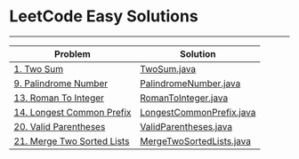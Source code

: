 # LeetCode Easy Solutions

---

| Problem                                                                             | Solution                                             |
|-------------------------------------------------------------------------------------|------------------------------------------------------|
| [1. Two Sum](https://leetcode.com/problems/two-sum/)                                | [TwoSum.java](TwoSum.java)                           |
| [9. Palindrome Number](https://leetcode.com/problems/palindrome-number/)            | [PalindromeNumber.java](PalindromeNumber.java)       |
| [13. Roman To Integer](https://leetcode.com/problems/roman-to-integer/)             | [RomanToInteger.java](RomanToInteger.java)           |
| [14. Longest Common Prefix](https://leetcode.com/problems/longest-common-prefix/)   | [LongestCommonPrefix.java](LongestCommonPrefix.java) |
| [20. Valid Parentheses](https://leetcode.com/problems/valid-parentheses/)           | [ValidParentheses.java](ValidParentheses.java)       |
| [21. Merge Two Sorted Lists](https://leetcode.com/problems/merge-two-sorted-lists/) | [MergeTwoSortedLists.java](MergeTwoSortedLists.java) |


